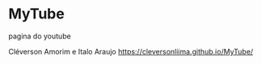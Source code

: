 # MyTube
pagina do youtube

Cléverson Amorim e Italo Araujo
https://cleversonliima.github.io/MyTube/
